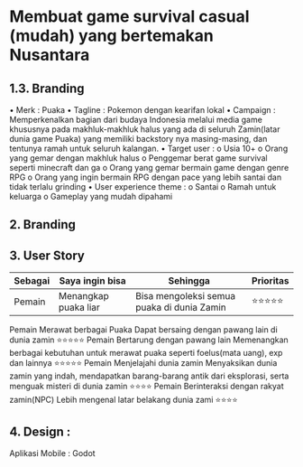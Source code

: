 # Membuat game survival casual (mudah) yang bertemakan Nusantara




## 1.3. Branding

•	Merk		: Puaka
•	Tagline		: Pokemon dengan kearifan lokal
•	Campaign 	: Memperkenalkan bagian dari budaya Indonesia melalui media game khususnya pada makhluk-makhluk halus yang ada di seluruh Zamin(latar dunia game Puaka) yang memiliki backstory nya masing-masing, dan tentunya ramah untuk seluruh kalangan.
•	Target user :
  o	Usia 10+
  o	Orang yang gemar dengan makhluk halus
  o	Penggemar berat game survival seperti minecraft dan ga
  o	Orang yang gemar bermain game dengan genre RPG
  o	Orang yang ingin bermain RPG dengan pace yang lebih santai dan tidak terlalu grinding
•	User experience theme :
  o	Santai
  o	Ramah untuk keluarga
  o	Gameplay yang mudah dipahami


## 2. Branding 

## 3. User Story
Sebagai	| Saya ingin bisa |	Sehingga	| Prioritas
---|---|---|---
Pemain	| Menangkap puaka liar	| Bisa mengoleksi semua puaka di dunia Zamin	| ⭐⭐⭐⭐⭐
Pemain	Merawat berbagai Puaka	Dapat bersaing dengan pawang lain di dunia zamin	⭐⭐⭐⭐⭐
Pemain	Bertarung dengan pawang lain	Memenangkan berbagai kebutuhan untuk merawat puaka seperti foelus(mata uang), exp dan lainnya	⭐⭐⭐⭐⭐
Pemain	Menjelajahi dunia zamin	Menyaksikan dunia zamin yang indah, mendapatkan barang-barang antik dari eksplorasi, serta menguak misteri di dunia zamin	⭐⭐⭐⭐
Pemain	Berinteraksi dengan rakyat zamin(NPC)	Lebih mengenal latar belakang dunia zami	⭐⭐⭐⭐


## 4. Design	:
Aplikasi Mobile : Godot

